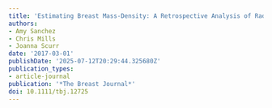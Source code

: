 ```yaml
---
title: 'Estimating Breast Mass-Density: A Retrospective Analysis of Radiological Data'
authors:
- Amy Sanchez
- Chris Mills
- Joanna Scurr
date: '2017-03-01'
publishDate: '2025-07-12T20:29:44.325680Z'
publication_types:
- article-journal
publication: '*The Breast Journal*'
doi: 10.1111/tbj.12725
---
```

